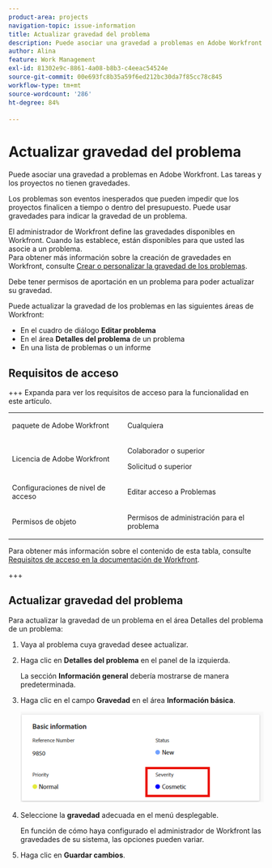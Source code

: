 ```yaml
---
product-area: projects
navigation-topic: issue-information
title: Actualizar gravedad del problema
description: Puede asociar una gravedad a problemas en Adobe Workfront. Las tareas y los proyectos no tienen gravedades.
author: Alina
feature: Work Management
exl-id: 81302e9c-8861-4a08-b8b3-c4eeac54524e
source-git-commit: 00e693fc8b35a59f6ed212bc30da7f85cc78c845
workflow-type: tm+mt
source-wordcount: '286'
ht-degree: 84%

---
```


# Actualizar gravedad del problema

<!--Audited: 08/2025-->

Puede asociar una gravedad a problemas en Adobe Workfront. Las tareas y los proyectos no tienen gravedades.

Los problemas son eventos inesperados que pueden impedir que los proyectos finalicen a tiempo o dentro del presupuesto. Puede usar gravedades para indicar la gravedad de un problema.

El administrador de Workfront define las gravedades disponibles en Workfront. Cuando las establece, están disponibles para que usted las asocie a un problema.\
Para obtener más información sobre la creación de gravedades en Workfront, consulte [Crear o personalizar la gravedad de los problemas](../../../administration-and-setup/customize-workfront/creating-custom-status-and-priority-labels/create-customize-issue-severities.md).

Debe tener permisos de aportación en un problema para poder actualizar su gravedad.

Puede actualizar la gravedad de los problemas en las siguientes áreas de Workfront:

* En el cuadro de diálogo **Editar problema**
* En el área **Detalles del problema** de un problema
* En una lista de problemas o un informe

## Requisitos de acceso

+++ Expanda para ver los requisitos de acceso para la funcionalidad en este artículo.

<table style="table-layout:auto"> 
 <col> 
 <col> 
 <tbody> 
  <tr> 
   <td role="rowheader">paquete de Adobe Workfront</td> 
   <td> <p>Cualquiera</p> </td> 
  </tr> 
  <tr> 
   <td role="rowheader">Licencia de Adobe Workfront</td> 
   <td><p>Colaborador o superior</p> 
   <p>Solicitud o superior</p> </td> 
  </tr> 
  <tr> 
   <td role="rowheader">Configuraciones de nivel de acceso</td> 
   <td> <p>Editar acceso a Problemas</p></td> 
  </tr> 
  <tr> 
   <td role="rowheader">Permisos de objeto</td> 
   <td> <p>Permisos de administración para el problema</p></td> 
  </tr> 
 </tbody> 
</table>

Para obtener más información sobre el contenido de esta tabla, consulte [Requisitos de acceso en la documentación de Workfront](/help/quicksilver/administration-and-setup/add-users/access-levels-and-object-permissions/access-level-requirements-in-documentation.md).

+++

## Actualizar gravedad del problema

Para actualizar la gravedad de un problema en el área Detalles del problema de un problema:

1. Vaya al problema cuya gravedad desee actualizar.
1. Haga clic en **Detalles del problema** en el panel de la izquierda.

   La sección **Información general** debería mostrarse de manera predeterminada.

1. Haga clic en el campo **Gravedad** en el área **Información básica**.

   ![Gravedad del problema](assets/issue-severity-field.png)

1. Seleccione la **gravedad** adecuada en el menú desplegable.

   En función de cómo haya configurado el administrador de Workfront las gravedades de su sistema, las opciones pueden variar.

1. Haga clic en **Guardar cambios**.
